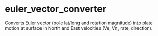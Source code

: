 # euler_vector_converter

Converts Euler vector (pole lat/long and rotation magnitude) into plate motion at surface in North and East velocities (Ve, Vn, rate, direction).
